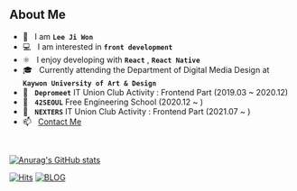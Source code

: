 ## About Me

- 👩 &nbsp; I am **`Lee Ji Won`**
- 💻 &nbsp; I am interested in **`front development`**
- ⚛️ &nbsp; I enjoy developing with **`React`** , **`React Native`**
- 🎓 &nbsp; Currently attending the Department of Digital Media Design at **`Kaywon University of Art & Design`** 
- 🌱 &nbsp; **`Depromeet`** IT Union Club Activity : Frontend Part (2019.03 ~ 2020.12) 
- 🌱 &nbsp; **`42SEOUL`** Free Engineering School (2020.12 ~ )
- 🌱 &nbsp; **`NEXTERS`** IT Union Club Activity : Frontend Part (2021.07 ~ ) 
- 📫 &nbsp; [Contact Me](mailto:bbongwa123@gmail.com)
<br/>

[![Anurag's GitHub stats](https://github-readme-stats.vercel.app/api?username=leejiwonn&theme=onedark)](https://github.com/anuraghazra/github-readme-stats)

[![Hits](https://hits.seeyoufarm.com/api/count/incr/badge.svg?url=https%3A%2F%2Fgithub.com%2Fleejiwonn&count_bg=%23C8803D&title_bg=%23555555&icon=&icon_color=%23E7E7E7&title=hits&edge_flat=false)](https://hits.seeyoufarm.com) [![BLOG](https://img.shields.io/badge/-BLOG-yellowgreen)](https://leejiwonn.tistory.com/)
